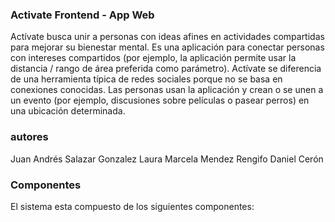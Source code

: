 ### Activate Frontend - App Web

Actívate busca unir a personas con ideas afines en actividades compartidas para mejorar su bienestar mental. Es una aplicación para conectar personas con intereses compartidos (por ejemplo, la aplicación permite usar la distancia / rango de área preferida como parámetro). Actívate se diferencia de una herramienta típica de redes sociales porque no se basa en conexiones conocidas. Las personas usan la aplicación y crean o se unen a un evento (por ejemplo, discusiones sobre películas o pasear perros) en una ubicación determinada.

### autores
Juan Andrés Salazar Gonzalez
Laura Marcela Mendez Rengifo
Daniel Cerón

### Componentes

El sistema esta compuesto de los siguientes componentes:


